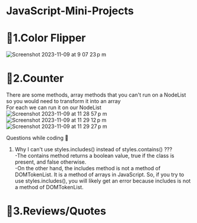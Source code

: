# JavaScript-Mini-Projects

# 🏅1.Color Flipper
![Screenshot 2023-11-09 at 9 07 23 p m](https://github.com/Alexjav129/JavaScript-Mini-Projects/assets/78135846/e752460c-fec1-440d-a2fc-297ed6767c89)


# 🏅2.Counter
There are some methods, array methods that you can't run on a NodeList so you would need to transform it into an array <br/>
For each we can run it on our NodeList
![Screenshot 2023-11-09 at 11 28 57 p m](https://github.com/Alexjav129/JavaScript-Mini-Projects/assets/78135846/55b780c2-c4f0-4b5e-aac7-b97ae6ee3b96)
![Screenshot 2023-11-09 at 11 29 12 p m](https://github.com/Alexjav129/JavaScript-Mini-Projects/assets/78135846/9837ba55-807f-4ba0-8924-05fce8135f8e)
![Screenshot 2023-11-09 at 11 29 27 p m](https://github.com/Alexjav129/JavaScript-Mini-Projects/assets/78135846/2d2bb96b-0de2-4d6e-b4c7-1be21cb3ec23)

Questions while coding 🤔
1. Why I can't use styles.includes() instead of styles.contains() ??? <br/>
-The contains method returns a boolean value, true if the class is present, and false otherwise. <br/>
-On the other hand, the includes method is not a method of DOMTokenList. It is a method of arrays in JavaScript. So, if you try to use styles.includes(), you will likely get an error because includes is not a method of DOMTokenList.

# 🏅3.Reviews/Quotes
